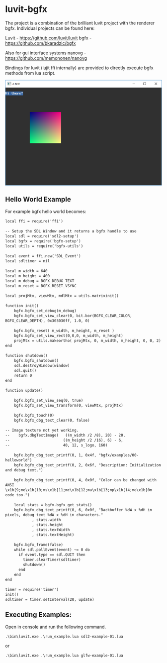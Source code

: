 # luvit-bgfx

The project is a combination of the brilliant luvit project with the renderer bgfx.
Individual projects can be found here:

Luvit  - https://github.com/luvit/luvit
bgfx   - https://github.com/bkaradzic/bgfx

Also for gui interface systems 
nanovg - https://github.com/memononen/nanovg

Bindings for luvit (lujit ffi internally) are provided to directly execute bgfx methods from lua script.

![Alt text](screenshots/glfw-example01.png?raw=true "GLFW Example01")

## Hello World Example
For example bgfx hello world becomes:
```
local ffi = require('ffi')

-- Setup the SDL Window and it returns a bgfx handle to use
local sdl = require('sdl2-setup')
local bgfx = require('bgfx-setup')
local utils = require('bgfx-utils')

local event = ffi.new('SDL_Event')
local sdltimer = nil

local m_width = 640
local m_height = 400
local m_debug = BGFX_DEBUG_TEXT
local m_reset = BGFX_RESET_VSYNC

local projMtx, viewMtx, mdlMtx = utils.matrixinit()

function init()
    bgfx.bgfx_set_debug(m_debug)
    bgfx.bgfx_set_view_clear(0, bit.bor(BGFX_CLEAR_COLOR, BGFX_CLEAR_DEPTH), 0x303030ff, 1.0, 0)

    bgfx.bgfx_reset( m_width, m_height, m_reset )
    bgfx.bgfx_set_view_rect(0,0,0, m_width, m_height)
    projMtx = utils.makeortho( projMtx, 0, m_width, m_height, 0, 0, 2)
end

function shutdown()
    bgfx.bgfx_shutdown()
    sdl.destroyWindow(window)
    sdl.quit()
    return 0
end

function update()
    
    bgfx.bgfx_set_view_seq(0, true)
    bgfx.bgfx_set_view_transform(0, viewMtx, projMtx)

    bgfx.bgfx_touch(0)
    bgfx.bgfx_dbg_text_clear(0, false)
    
-- Image texture not yet working.
--    bgfx.dbgTextImage(   ((m_width /2 /8), 20) - 20,
--                        ((m_height /2 /16), 6) - 6,
--                        40, 12, s_logo, 160)
                        
    bgfx.bgfx_dbg_text_printf(0, 1, 0x4f, "bgfx/examples/00-helloworld")
    bgfx.bgfx_dbg_text_printf(0, 2, 0x6f, "Description: Initialization and debug text.")
    
    bgfx.bgfx_dbg_text_printf(0, 4, 0x0f, "Color can be changed with ANSI \x1b[9;me\x1b[10;ms\x1b[11;mc\x1b[12;ma\x1b[13;mp\x1b[14;me\x1b[0m code too.")

    local stats = bgfx.bgfx_get_stats()
    bgfx.bgfx_dbg_text_printf(0, 6, 0x0f, "Backbuffer %dW x %dH in pixels, debug text %dW x %dH in characters."
            , stats.width
            , stats.height
            , stats.textWidth
            , stats.textHeight)

    bgfx.bgfx_frame(false)
    while sdl.pollEvent(event) ~= 0 do
      if event.type == sdl.QUIT then
        timer.clearTimer(sdltimer)
        shutdown()
      end
    end
end

timer = require('timer')
init()
sdltimer = timer.setInterval(20, update)
```

## Executing Examples:
Open in console and run the following command.
```
.\bin\luvit.exe .\run_example.lua sdl2-example-01.lua
```
or
```
.\bin\luvit.exe .\run_example.lua glfw-example-01.lua
```
